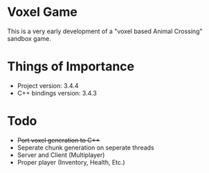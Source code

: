 # Voxel Game
This is a very early development of a "voxel based Animal Crossing" sandbox game.

# Things of Importance
- Project version: 3.4.4
- C++ bindings version: 3.4.3

# Todo
- ~~Port voxel generation to C++~~
- Seperate chunk generation on seperate threads
- Server and Client (Multiplayer)
- Proper player (Inventory, Health, Etc.)
